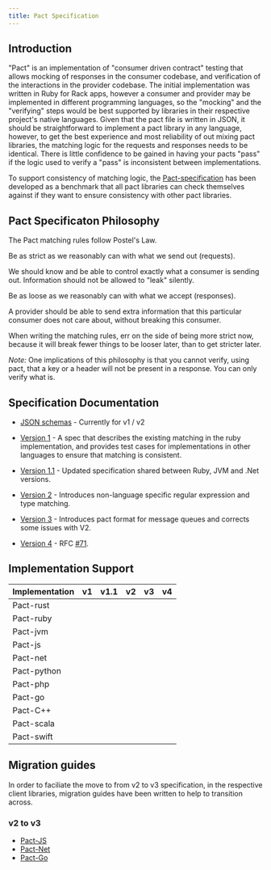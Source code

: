 ```yaml
---
title: Pact Specification
---
```


## Introduction

"Pact" is an implementation of "consumer driven contract" testing that allows mocking of responses in the consumer codebase, and verification of the interactions in the provider codebase. The initial implementation was written in Ruby for Rack apps, however a consumer and provider may be implemented in different programming languages, so the "mocking" and the "verifying" steps would be best supported by libraries in their respective project's native languages. Given that the pact file is written in JSON, it should be straightforward to implement a pact library in any language, however, to get the best experience and most reliability of out mixing pact libraries, the matching logic for the requests and responses needs to be identical. There is little confidence to be gained in having your pacts "pass" if the logic used to verify a "pass" is inconsistent between implementations.

To support consistency of matching logic, the [Pact-specification](https://github.com/pact-foundation/pact-specification) has been developed as a benchmark that all pact libraries can check themselves against if they want to ensure consistency with other pact libraries.

## Pact Specificaton Philosophy

The Pact matching rules follow Postel's Law.

Be as strict as we reasonably can with what we send out (requests).

We should know and be able to control exactly what a consumer is sending out. Information should not be allowed to "leak" silently.

Be as loose as we reasonably can with what we accept (responses).

A provider should be able to send extra information that this particular consumer does not care about, without breaking this consumer.

When writing the matching rules, err on the side of being more strict now, because it will break fewer things to be looser later, than to get stricter later.

_Note:_ One implications of this philosophy is that you cannot verify, using pact, that a key or a header will not be present in a response. You can only verify what is.

## Specification Documentation

- [JSON schemas](https://bitbucket.org/atlassian/pact-json-schema) - Currently for v1 / v2

- [Version 1](https://github.com/pact-foundation/pact-specification/tree/version-1) - A spec that describes the existing matching in the ruby implementation, and provides test cases for implementations in other languages to ensure that matching is consistent.

- [Version 1.1](https://github.com/pact-foundation/pact-specification/tree/version-1.1) - Updated specification shared between Ruby, JVM and .Net versions.

- [Version 2](https://github.com/pact-foundation/pact-specification/tree/version-2) - Introduces non-language specific regular expression and type matching.

- [Version 3](https://github.com/pact-foundation/pact-specification/tree/version-3) - Introduces pact format for message queues and corrects some issues with V2.

- [Version 4](https://github.com/pact-foundation/pact-specification/tree/version-4) - RFC [#71](https://github.com/pact-foundation/pact-specification/issues/71).

## Implementation Support

| Implementation | v1 | v1.1 | v2 | v3 | v4 |
| --- | --- | --- | --- | --- | --- |
| Pact-rust | | | | | |
| Pact-ruby | | | | | |
| Pact-jvm | | | | | |
| Pact-js | | | | | |
| Pact-net | | | | | |
| Pact-python | | | | | |
| Pact-php | | | | | |
| Pact-go | | | | | |
| Pact-C++ | | | | | |
| Pact-scala | | | | | |
| Pact-swift | | | | | |

## Migration guides

In order to faciliate the move to from v2 to v3 specification, in the respective client libraries, migration guides have been written to help to transition across.

### v2 to v3

- [Pact-JS](https://github.com/pact-foundation/pact-js/blob/master/docs/migrations/9-10.md)
- [Pact-Net](https://github.com/pact-foundation/pact-net/blob/master/docs/upgrading-to-4.md)
- [Pact-Go](https://github.com/pact-foundation/pact-go/blob/2.x.x/MIGRATION.md)
